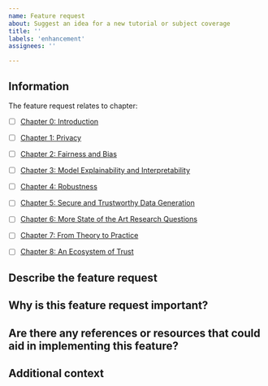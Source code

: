```yaml
---
name: Feature request
about: Suggest an idea for a new tutorial or subject coverage
title: ''
labels: 'enhancement'
assignees: ''

---
```


## Information

The feature request relates to chapter:

* [ ] [Chapter 0: Introduction](0_introduction/)
* [ ] [Chapter 1: Privacy](1_privacy/)
* [ ] [Chapter 2: Fairness and Bias](2_fairness/)
* [ ] [Chapter 3: Model Explainability and Interpretability](3_explainability/)
* [ ] [Chapter 4: Robustness](4_robustness/)
* [ ] [Chapter 5: Secure and Trustworthy Data Generation](5_secure_data/)
* [ ] [Chapter 6: More State of the Art Research Questions](6_more_research/)
* [ ] [Chapter 7: From Theory to Practice](7_practice/)
* [ ] [Chapter 8: An Ecosystem of Trust](8_ecosystem/)


## Describe the feature request

<!-- A clear and concise description of what you want to happen. -->


## Why is this feature request important?

<!-- Explain why this feature is important and how it will benefit the community. -->


## Are there any references or resources that could aid in implementing this feature?

<!-- If possible, provide references or resources (like links to articles, research papers, etc.) that could help in understanding or implementing this feature. -->


## Additional context

<!-- Add any other context or screenshots about the feature request here. -->

